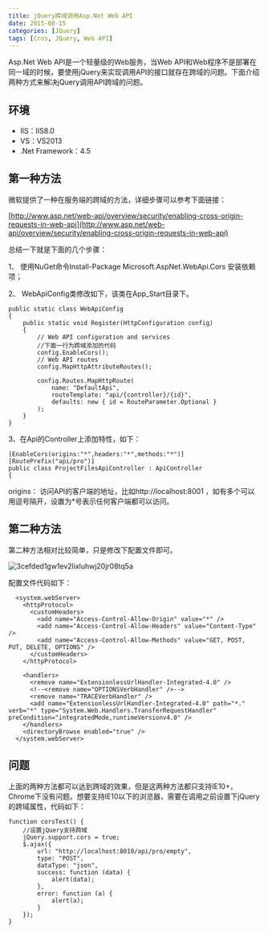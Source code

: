 ```yaml
---
title: jQuery跨域调用Asp.Net Web API
date: 2015-08-15
categories: [JQuery]
tags: [Cros, JQuery, Web API]
---
```


Asp.Net Web API是一个轻量级的Web服务，当Web API和Web程序不是部署在同一域的时候，要使用jQuery来实现调用API的接口就存在跨域的问题。下面介绍两种方式来解决jQuery调用API跨域的问题。

## 环境

* IIS：IIS8.0
* VS：VS2013
* .Net Framework：4.5

## 第一种方法

微软提供了一种在服务端的跨域的方法，详细步骤可以参考下面链接：

[http://www.asp.net/web-api/overview/security/enabling-cross-origin-requests-in-web-api](http://www.asp.net/web-api/overview/security/enabling-cross-origin-requests-in-web-api)

总结一下就是下面的几个步骤：

1、 使用NuGet命令Install-Package Microsoft.AspNet.WebApi.Cors 安装依赖项；

2、 WebApiConfig类修改如下，该类在App_Start目录下。

```
public static class WebApiConfig
{
    public static void Register(HttpConfiguration config)
    {
        // Web API configuration and services
        //下面一行为跨域添加的代码
        config.EnableCors();
        // Web API routes
        config.MapHttpAttributeRoutes();

        config.Routes.MapHttpRoute(
            name: "DefaultApi",
            routeTemplate: "api/{controller}/{id}",
            defaults: new { id = RouteParameter.Optional }
        );
    }
}
```

3、在Api的Controller上添加特性，如下：

```
[EnableCors(origins:"*",headers:"*",methods:"*")]
[RoutePrefix("api/pro")]
public class ProjectFilesApiController : ApiController
{
```

origins： 访问API的客户端的地址，比如http://localhost:8001 ，如有多个可以用逗号隔开，设置为*号表示任何客户端都可以访问。

## 第二种方法

第二种方法相对比较简单，只是修改下配置文件即可。

![3cefded1gw1ev2lixluhwj20jr08tq5a](http://oec2003.qiniudn.com/3cefded1gw1ev2lixluhwj20jr08tq5a.jpg)

配置文件代码如下：

```
  <system.webServer>
    <httpProtocol>
      <customHeaders>
        <add name="Access-Control-Allow-Origin" value="*" />
        <add name="Access-Control-Allow-Headers" value="Content-Type" />
        <add name="Access-Control-Allow-Methods" value="GET, POST, PUT, DELETE, OPTIONS" />
      </customHeaders>
    </httpProtocol>

    <handlers>
      <remove name="ExtensionlessUrlHandler-Integrated-4.0" />
      <!--<remove name="OPTIONSVerbHandler" />-->
      <remove name="TRACEVerbHandler" />
      <add name="ExtensionlessUrlHandler-Integrated-4.0" path="*." verb="*" type="System.Web.Handlers.TransferRequestHandler" preCondition="integratedMode,runtimeVersionv4.0" />
    </handlers>
    <directoryBrowse enabled="true" />
  </system.webServer>
  ```
  
## 问题

上面的两种方法都可以达到跨域的效果，但是这两种方法都只支持IE10+，Chrome下没有问题。想要支持IE10以下的浏览器，需要在调用之前设置下jQuery的跨域属性，代码如下：

```
function corsTest() {
    //设置jQuery支持跨域
    jQuery.support.cors = true;
    $.ajax({
        url: "http://localhost:8010/api/pro/empty",
        type: "POST",
        dataType: "json",
        success: function (data) {
            alert(data);
        },
        error: function (a) {
            alert(a);
        }
    });
}
```


